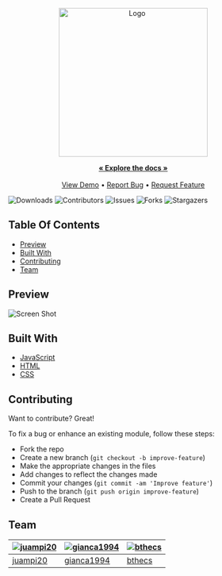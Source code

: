<p align="center">
    <a href="https://github.com/kbiters/blackjack-js">
        <img src="https://imgur.com/rskv9Bk.png" alt="Logo" width="300" height="300">
    </a>
    <br/>
    <p align="center">
        <a href="https://github.com/kbiters/blackjack-js"><strong>« Explore the docs »</strong></a>
        <br/>
        <br/>
        <a href="https://blackjack-kb.netlify.app/">View Demo</a>
        •
        <a href="https://github.com/kbiters/blackjack-js/issues">Report Bug</a>
        •
        <a href="https://github.com/kbiters/blackjack-js/issues">Request Feature</a>
    </p>
</p>

![Downloads](https://img.shields.io/github/downloads/kbiters/blackjack-js/total) ![Contributors](https://img.shields.io/github/contributors/kbiters/blackjack-js?color=dark-green)  ![Issues](https://img.shields.io/github/issues/kbiters/blackjack-js)
![Forks](https://img.shields.io/github/forks/kbiters/blackjack-js?style=social) ![Stargazers](https://img.shields.io/github/stars/kbiters/blackjack-js?style=social)
## Table Of Contents

* [Preview](#preview)
* [Built With](#built-with)
* [Contributing](#contributing)
* [Team](#team)


## Preview

![Screen Shot](https://imgur.com/4CiSHLM.png)


## Built With

- [JavaScript](https://www.w3schools.com/js/)
- [HTML](https://www.w3schools.com/html/)
- [CSS](https://www.w3schools.com/css/)

## Contributing

Want to contribute? Great!

To fix a bug or enhance an existing module, follow these steps:

- Fork the repo
- Create a new branch (`git checkout -b improve-feature`)
- Make the appropriate changes in the files
- Add changes to reflect the changes made
- Commit your changes (`git commit -am 'Improve feature'`)
- Push to the branch (`git push origin improve-feature`)
- Create a Pull Request

## Team

[![juampi20](https://avatars.githubusercontent.com/u/57530802?v=4&s=144)](https://github.com/juampi20) | [![gianca1994](https://avatars.githubusercontent.com/u/44784488?v=4&s=144)](https://github.com/gianca1994) | [![bthecs](https://avatars.githubusercontent.com/u/43553508?v=4&s=144)](https://github.com/bthecs)
---|---|---
[juampi20](https://github.com/juampi20) | [gianca1994](https://github.com/gianca1994) | [bthecs](https://github.com/bthecs)
